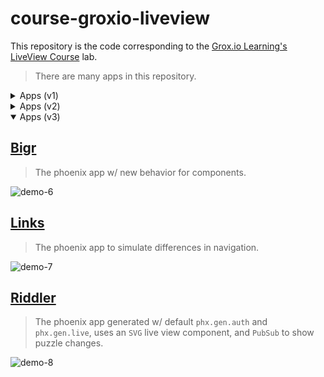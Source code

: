 # course-groxio-liveview

This repository is the code corresponding to the [Grox.io Learning's LiveView Course](https://grox.io/language/liveview/course) lab.

> There are many apps in this repository.

<details><summary>Apps (v1)</summary>

## [Duit](duit/README.md)

> The phoenix app generated w/ default `phx.gen.live`.

![demo-3](https://user-images.githubusercontent.com/456260/221549854-71414e68-21ba-4ea8-ad42-0fa617d8165e.gif)

## [Memz](memz/README.md)

> The phoenix app for memorizing texts.

![demo-4](https://user-images.githubusercontent.com/456260/231051681-6176057e-2475-405a-8ca4-eec23d033451.gif)
  
## [Auth](auth/README.md)

> The phoenix app generated w/ default `phx.gen.auth`.

![demo-5](https://user-images.githubusercontent.com/456260/231049445-73054d79-af0f-4836-9058-2cadbe4d7b7e.gif)

</details>

<details><summary>Apps (v2)</summary>

## [Dazzle](dazzle/README.md)

> The phoenix app for simulate live view w/o components.

![demo-1](https://user-images.githubusercontent.com/456260/219923055-0aeee988-88d4-4322-80e2-6ebd7491f463.gif)

## [Count](count/README.md)

> The phoenix app for simulate live view w/ components.

![demo-2](https://user-images.githubusercontent.com/456260/221549823-7aefca28-635a-4732-9c4b-bedcd8344df7.gif)

</details>

<details open><summary>Apps (v3)</summary>

## [Bigr](bigr/README.md)

> The phoenix app w/ new behavior for components.

![demo-6](https://user-images.githubusercontent.com/456260/231606494-6fcfaaad-ce46-44a1-86d0-d3589e4dd876.gif)

## [Links](links/README.md)

> The phoenix app to simulate differences in navigation.

![demo-7](https://user-images.githubusercontent.com/456260/231591062-b3372664-323e-42ff-a137-245fc5bf076b.gif)

## [Riddler](riddler/README.md)

> The phoenix app generated w/ default `phx.gen.auth` and `phx.gen.live`, uses an `SVG` live view component, and `PubSub` to show puzzle changes.

![demo-8](https://github.com/raulpe7eira/course-groxio-liveview/assets/456260/1a915c47-5109-4d54-bdb3-2e16d3f8d8a2)

</details>
